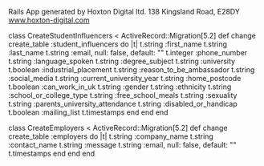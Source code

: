 Rails App generated by Hoxton Digital ltd.
138 Kingsland Road, E28DY
www.hoxton-digital.com


class CreateStudentInfluencers < ActiveRecord::Migration[5.2]
  def change
    create_table :student_influencers do |t|
        t.string :first_name
        t.string :last_name
        t.string :email,              null: false, default: ""
        t.integer :phone_number
        t.string :language_spoken
        t.string :degree_subject
        t.string :university
        t.boolean :industrial_placement
        t.string :reason_to_be_ambassador
        t.string :social_media
        t.string :current_university_year
        t.string :home_postcode
        t.boolean :can_work_in_uk
        t.string :gender
        t.string :ethnicity
        t.string :school_or_college_type
        t.string :free_school_meals
        t.string :sexuality
        t.string :parents_university_attendance
        t.string :disabled_or_handicap
        t.boolean :mailing_list
      t.timestamps
    end
  end
end


class CreateEmployers < ActiveRecord::Migration[5.2]
  def change
    create_table :employers do |t|
        t.string :company_name
        t.string :contact_name
        t.string :message
        t.string :email,              null: false, default: ""
      t.timestamps
    end
  end
end
